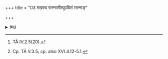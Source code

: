 +++
title = "03 मखस्य रास्नासीत्युपबिलं रास्नाङ्"

+++

<details><summary>थिते</summary>

3. With makhasya rāsnāsi[^1] he prepares a girdle slightly below the mouth (of the Mahāvīra).[^2]   

[^1]: TĀ IV.2.5(20).   

[^2]: Cp. TĀ V.3.5; cp. also XVI.4.12-5.1. 
</details>
